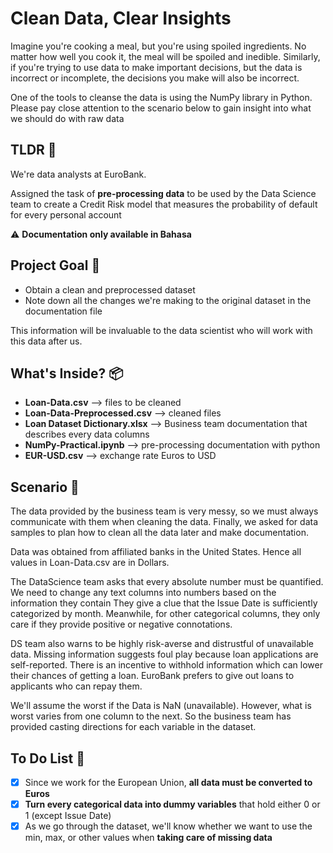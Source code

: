 # Clean Data, Clear Insights

Imagine you're cooking a meal, but you're using spoiled ingredients. No matter how well you cook it, the meal will be spoiled and inedible. Similarly, if you're trying to use data to make important decisions, but the data is incorrect or incomplete, the decisions you make will also be incorrect.

One of the tools to cleanse the data is using the NumPy library in Python. Please pay close attention to the scenario below to gain insight into what we should do with raw data

## TLDR 🎉

We're data analysts at EuroBank.

Assigned the task of **pre-processing data** to be used by the Data Science team to create a Credit Risk model that measures the probability of default for every personal account

⚠️ **Documentation only available in Bahasa**

## Project Goal 🎯

- Obtain a clean and preprocessed dataset
- Note down all the changes we're making to the original dataset in the documentation file

This information will be invaluable to the data scientist who will work with this data after us.

## What's Inside? 📦

- **Loan-Data.csv** --> files to be cleaned
- **Loan-Data-Preprocessed.csv** --> cleaned files
- **Loan Dataset Dictionary.xlsx** --> Business team documentation that describes every data columns
- **NumPy-Practical.ipynb** --> pre-processing documentation with python
- **EUR-USD.csv** --> exchange rate Euros to USD

## Scenario 📑

The data provided by the business team is very messy, so we must always communicate with them when cleaning the data. Finally, we asked for data samples to plan how to clean all the data later and make documentation.

Data was obtained from affiliated banks in the United States. Hence all values in Loan-Data.csv are in Dollars.

The DataScience team asks that every absolute number must be quantified.
We need to change any text columns into numbers based on the information they contain
They give a clue that the Issue Date is sufficiently categorized by month. Meanwhile, for other categorical columns, they only care if they provide positive or negative connotations.

DS team also warns to be highly risk-averse and distrustful of unavailable data.
Missing information suggests foul play because loan applications are self-reported. There is an incentive to withhold information which can lower their chances of getting a loan. EuroBank prefers to give out loans to applicants who can repay them.

We'll assume the worst if the Data is NaN (unavailable).
However, what is worst varies from one column to the next. So the business team has provided casting directions for each variable in the dataset.

## To Do List 📝

- [x] Since we work for the European Union, **all data must be converted to Euros**
- [x] **Turn every categorical data into dummy variables** that hold either 0 or 1 (except Issue Date)
- [x] As we go through the dataset, we'll know whether we want to use the min, max, or other values when **taking care of missing data**
